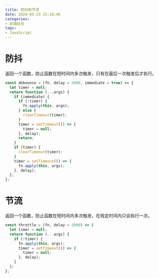 ```yaml
---
title: 防抖和节流
date: 2024-03-23 15:19:46
categories:
- 前端综合
tags:
- JavaScript
---
```


# 防抖

返回一个函数，防止函数在短时间内多次触发，只有在最后一次触发后才执行。

<!-- more -->

```javascript
const debounce = (fn, delay = 2000, immediate = true) => {
  let timer = null;
  return function (...args) {
    if (immediate) {
      if (!timer) {
        fn.apply(this, args);
      } else {
        clearTimeout(timer);
      }
      timer = setTimeout(() => {
        timer = null;
      }, delay);
      return;
    }
    if (timer) {
      clearTimeout(timer);
    }
    timer = setTimeout(() => {
      fn.apply(this, args);
    }, delay);
  };
};
```

# 节流

返回一个函数，防止函数在短时间内多次触发，在规定时间内只会执行一次。

```javascript
const throttle = (fn, delay = 2000) => {
  let timer = null;
  return function (...args) {
    if (!timer) {
      fn.apply(this, args);
      timer = setTimeout(() => {
        timer = null;
      }, delay);
    }
  };
};
```
